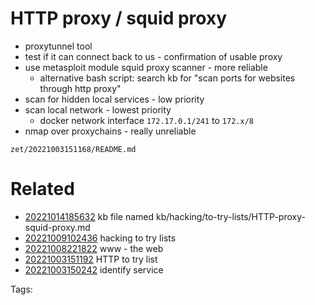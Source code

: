 # HTTP proxy / squid proxy
- proxytunnel tool
- test if it can connect back to us - confirmation of usable proxy
- use metasploit module squid proxy scanner - more reliable
  - alternative bash script: search kb for "scan ports for websites through http proxy"
- scan for hidden local services - low priority
- scan local network - lowest priority
  - docker network interface `172.17.0.1/241` to `172.x/8`
- nmap over proxychains - really unreliable

` zet/20221003151168/README.md `

# Related

- [20221014185632](/zet/20221014185632/README.md) kb file named kb/hacking/to-try-lists/HTTP-proxy-squid-proxy.md
- [20221009102436](/zet/20221009102436/README.md) hacking to try lists
- [20221008221822](/zet/20221008221822/README.md) www - the web
- [20221003151192](/zet/20221003151192/README.md) HTTP to try list
- [20221003150242](/zet/20221003150242/README.md) identify service

Tags:

    
